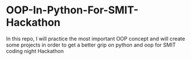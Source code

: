 # OOP-In-Python-For-SMIT-Hackathon
In this repo, I will practice the most important OOP concept and will create some projects in order to get a better grip on python and oop for SMIT coding night Hackathon
